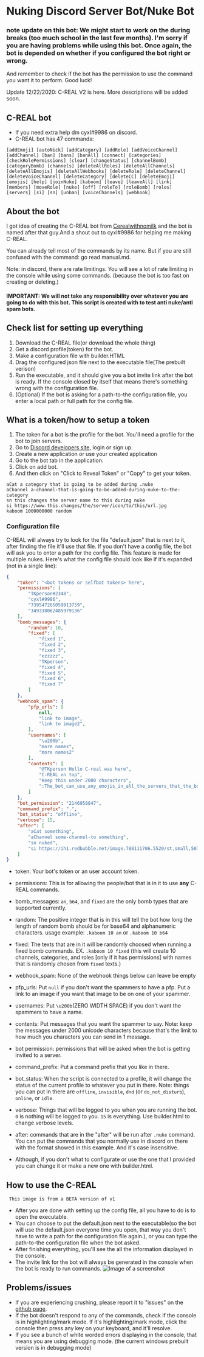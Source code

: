 # Nuking Discord Server Bot/Nuke Bot

### note update on this bot: We might start to work on the during breaks (too much school in the last few months). I'm sorry if you are having problems while using this bot. Once again, the bot is depended on whether if you configured the bot right or wrong.
And remember to check if the bot has the permission to use the command you want it to perform. Good luck!

Update 12/22/2020: C-REAL V2 is here. More descriptions will be added soon.

## C-REAL bot
* If you need extra help dm cyxl#9986 on discord.
* C-REAL bot has 47 commands:
```
[addEmoji] [autoNick] [addCategory] [addRole] [addVoiceChannel] [addChannel] [ban] [bans] [banAll] [connect] [categories] [checkRolePermissions] [clear] [changeStatus] [channelBomb] [categoryBomb] [channels] [deleteAllRoles] [deleteAllChannels] [deleteAllEmojis] [deleteAllWebhooks] [deleteRole] [deleteChannel] [deleteVoiceChannel] [deleteCategory] [deleteCC] [deleteEmoji] [emojis] [help] [joinNuke] [kaboom] [leave] [leaveAll] [link] [members] [moveRole] [nuke] [off] [roleTo] [roleBomb] [roles] [servers] [si] [sn] [unban] [voiceChannels] [webhook]
```

## About the bot
I got idea of creating the C-REAL bot from [Cerealwithnomilk](https://www.youtube.com/channel/UCxX7O68badw2sBbcvQK0wBQ) and the bot is named after that guy.And a shout out to cyxl#9986 for helping me making C-REAL.

You can already tell most of the commands by its name.
But if you are still confused with the command: go read manual.md.

Note: in discord, there are rate limitings. You will see a lot of rate limiting in the console while using some commands. (because the bot is too fast on creating or deleting.)

#### IMPORTANT: We will not take any responsibility over whatever you are going to do with this bot. This script is created with to test anti nuke/anti spam bots.

## Check list for setting up everything
1. Download the C-REAL file(or download the whole thing)
2. Get a discord profile(token) for the bot.
3. Make a configuration file with builder.HTML
4. Drag the configured json file next to the executable file(The prebuilt verison)
5. Run the executable, and it should give you a bot invite link after the bot is ready. If the console closed by itself that means there's something wrong with the configuration file.
6. (Optional) If the bot is asking for a path-to-the configuration file, you enter a local path or full path for the config file.

## What is a token/how to setup a token
 1. The token for a bot is the profile for the bot. You'll need a profile for the bot to join servers.
 2. Go to [Discord developers site](https://discord.com/developers/applications), login or sign up.
 3. Create a new application or use your created application
 4. Go to the bot tab in the application.
 5. Click on add bot.
 6. And then click on "Click to Reveal Token" or "Copy" to get your token.
 

```
aCat a category that is going to be added during .nuke
aChannel a-channel-that-is-going-to-be-added-during-nuke-to-the-category
sn this changes the server name to this during nuke
si https://www.this.changes/the/server/icon/to/this/url.jpg
kaboom 1000000000 random
```

### Configuration file
C-REAL will always try to look for the file "default.json" that is next to it, after finding the file it'll use that file. If you don't have a config file, the bot will ask you to enter a path for the config file. This feature is made for multiple nukes.
Here's what the config file should look like if it's expanded (not in a single line):
```json
{
    "token": "<bot tokens or selfbot tokens> here",
    "permissions": [
        "TKperson#2348",
        "cyxl#9986",
        "739547265059913759",
        "349338062485979136"
    ],
    "bomb_messages": {
        "random": 10,
        "fixed": [
            "fixed 1",
            "fixed 2",
            "fixed 3",
            "ezzzzz",
            "TKperson",
            "fixed 4",
            "fixed 5",
            "fixed 6",
            "fixed 7"
        ]
    },
    "webhook_spam": {
        "pfp_urls": [
            null,
            "link to image",
            "link to image2",
        ],
        "usernames": [
            "\u200b",
            "more names",
            "more names2"
        ],
        "contents": [
            "@TKperson Hello C-real was here",
            "C-REAL on top",
            "Keep this under 2000 characters",
            ":The_bot_can_use_any_emojis_in_all_the_servers_that_the_bot_is_in: <- that is not 1 character keep that in mind"
        ]
    },
    "bot_permission": "2146958847",
    "command_prefix": ".",
    "bot_status": "offline",
    "verbose": 15,
    "after": [
        "aCat something",
        "aChannel some-channel-to something",
        "sn nuked",
        "si https://ih1.redbubble.net/image.788111706.5520/st,small,507x507-pad,600x600,f8f8f8.u2.jpg"
    ]
}
```
* token: Your bot's token or an user account token.
* permissions: This is for allowing the people/bot that is in it to use __any__ C-REAL commands.
* bomb_messages: `an`, `b64`, and `fixed` are the only bomb types that are supported currently.
 * random: The positive integer that is in this will tell the bot how long the length of random bomb should be for base64 and alphanumeric characters. usage example: `.kaboom 10 an` or `.kaboom 10 b64`
 * fixed: The texts that are in it will be randomly choosed when running a fixed bomb commands. EX. `.kaboom 10 fixed` (this will create 10 channels, categories, and roles [only if it has permissions] with names that is randomly chosen from `fixed` texts.)
* webhook_spam: None of the webhook things below can leave be empty
 * pfp_urls: Put `null` if you don't want the spammers to have a pfp. Put a link to an image if you want that image to be on one of your spammer.
 * usernames: Put `\u200b`(ZERO WIDTH SPACE) if you don't want the spammers to have a name.
 * contents: Put messages that you want the spammer to say. Note: keep the messages under 2000 unicode characters because that's the limit to how much you characters you can send in 1 message.
* bot permission: permissions that will be asked when the bot is getting invited to a server.
* command_prefix: Put a command prefix that you like in there.
* bot_status: When the script is connected to a profile, it will change the status of the current profile to whatever you put in there. Note: things you can put in there are `offline`, `invisible`, `dnd` (or `do_not_disturb`), `online`, or `idle`.
* verbose: Things that will be logged to you when you are running the bot. `0` is nothing will be logged to you. `15` is everything. Use builder.html to change verbose levels.
* after: commands that are in the "after" will be run after `.nuke` command. You can put the commands that you normally use in discord on there with the format showed in this example. And it's case insensitive.

* Although, if you don't what to configurate or use the one that I provided you can change it or make a new one with builder.html.

## How to use the C-REAL
``` This image is from a BETA version of v1```
* After you are done with setting up the config file, all you have to do is to open the executable.
* You can choose to put the default.json next to the executable(so the bot will use the default.json everyone time you open, that way you don't have to write a path for the configuration file again.), or you can type the path-to-the configuration file when the bot asked.
* After finishing everything, you'll see the all the information displayed in the console.
* The invite link for the bot will always be generated in the console when the bot is ready to run commands.
![Image of a screenshot](https://snipboard.io/p4EjKZ.jpg)

## Problems/issues
* If you are experiencing crushing, please report it to "issues" on the [github page](https://github.com/TKperson/Nuking-Discord-Server-Bot-Nuke-Bot).
* If the bot doesn't respond to any of the commands, check if the console is in highlighting/mark mode. If it's highlighting/mark mode, click the console then press any key on your keyboard, and it'll resolve.
* If you see a bunch of white worded errors displaying in the console, that means you are using debugging mode. (the current windows prebuilt version is in debugging mode)
